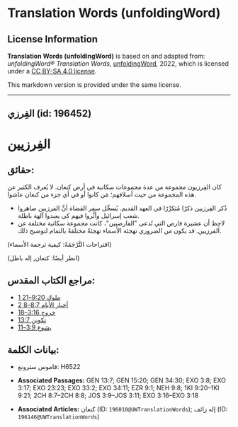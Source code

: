 # Translation Words (unfoldingWord)

## License Information

**Translation Words (unfoldingWord)** is based on and adapted from: _unfoldingWord® Translation Words_, [unfoldingWord](https://unfoldingword.org/utw), 2022, which is licensed under a [CC BY-SA 4.0 license](https://creativecommons.org/licenses/by-sa/4.0/legalcode.en).

This markdown version is provided under the same license.



--------------------------------

## الفِرزي (id: 196452)

الفِرزيين
=========

حقائق:
------

كان الفِرزيون مجموعة من عدة مجموعات سكانية في أرض كنعان. لا يُعرف الكثير عن هذه المجموعة من حيث أسلافهم؛ مَن كانوا أو في أي جزء من كنعان عاشوا.

* ذُكر الفِرزيين ذكرًا مُتكرِّرًا في العهد القديم. يُسجِّل سفر القضاة أنَّ الفرزيين صاهروا شعب إسرائيل وأثَّروا فيهم كي يعبدوا آلهة باطلة.
* لاحِظ أن عشيرة فارص التي تُدعى "الفارصيين"، كانت مجموعة سكانية مختلفة عن الفرزيين. قد يكون من الضروري تهجئة الأسماء تهجئةً مختلفةً بالتمام لتوضيح ذلك.

(اقتراحات التَّرْجَمَةً: كيفية ترجمة الأسماء)

(انظر أيضًا: كنعان, إله باطل)

مراجع الكتاب المقدس:
--------------------

* [1 ملوك 9:20–21](https://ref.ly/1Kgs9:20-1Kgs9:21)
* [2 أخبار الأيام 8:7–8](https://ref.ly/2Chr8:7-2Chr8:8)
* [خروج 3:16–18](https://ref.ly/Exod3:16-Exod3:18)
* [تكوين 13:7](https://ref.ly/Gen13:7)
* [يشوع 3:9–11](https://ref.ly/Josh3:9-Josh3:11)

بيانات الكلمة:
--------------

* قاموس سترونغ: H6522

* **Associated Passages:** GEN 13:7; GEN 15:20; GEN 34:30; EXO 3:8; EXO 3:17; EXO 23:23; EXO 33:2; EXO 34:11; EZR 9:1; NEH 9:8; 1KI 9:20–1KI 9:21; 2CH 8:7–2CH 8:8; JOS 3:9–JOS 3:11; EXO 3:16–EXO 3:18
* **Associated Articles:** كنعان (ID: `196010@UWTranslationWords`); إله زائف (ID: `196146@UWTranslationWords`)

